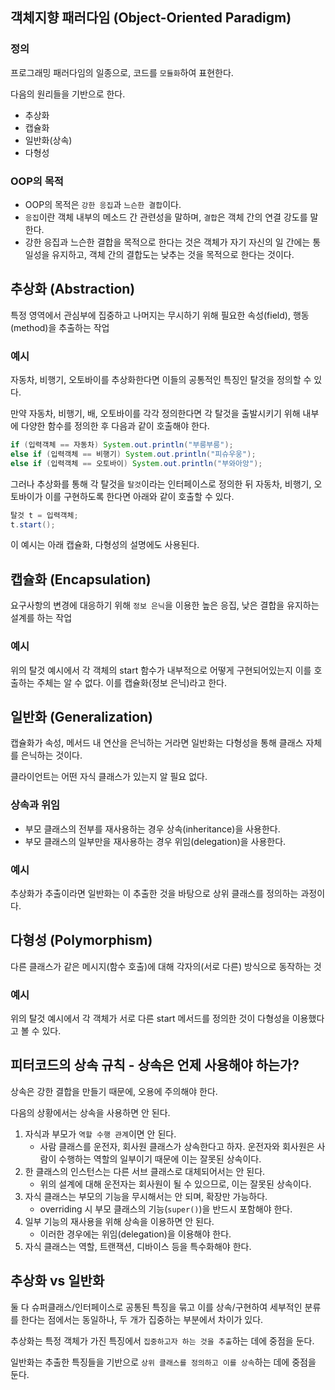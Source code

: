 ## 객체지향 패러다임 (Object-Oriented Paradigm)

### 정의

프로그래밍 패러다임의 일종으로, 코드를 `모듈화`하여 표현한다.

다음의 원리들을 기반으로 한다.

- 추상화
- 캡슐화
- 일반화(상속)
- 다형성

### OOP의 목적

- OOP의 목적은 `강한 응집`과 `느슨한 결합`이다.
- `응집`이란 객체 내부의 메소드 간 관련성을 말하며, `결합`은 객체 간의 연결 강도를 말한다.
- 강한 응집과 느슨한 결합을 목적으로 한다는 것은 객체가 자기 자신의 일 간에는 통일성을 유지하고, 객체 간의 결합도는 낮추는 것을 목적으로 한다는 것이다.

## 추상화 (Abstraction)

특정 영역에서 관심부에 집중하고 나머지는 무시하기 위해 필요한 속성(field), 행동(method)을 추출하는 작업

### 예시

자동차, 비행기, 오토바이를 추상화한다면 이들의 공통적인 특징인 탈것을 정의할 수 있다.

만약 자동차, 비행기, 배, 오토바이를 각각 정의한다면 각 탈것을 출발시키기 위해 내부에 다양한 함수를 정의한 후 다음과 같이 호출해야 한다.

```java
if (입력객체 == 자동차) System.out.println("부릉부릉");
else if (입력객체 == 비행기) System.out.println("피슈우웅");
else if (입력객체 == 오토바이) System.out.println("부와아앙");
```

그러나 추상화를 통해 각 탈것을 `탈것`이라는 인터페이스로 정의한 뒤 자동차, 비행기, 오토바이가 이를 구현하도록 한다면 아래와 같이 호출할 수 있다.

```java
탈것 t = 입력객체;
t.start();
```

이 예시는 아래 캡슐화, 다형성의 설명에도 사용된다.

## 캡슐화 (Encapsulation)

요구사항의 변경에 대응하기 위해 `정보 은닉`을 이용한 높은 응집, 낮은 결합을 유지하는 설계를 하는 작업

### 예시

위의 탈것 예시에서 각 객체의 start 함수가 내부적으로 어떻게 구현되어있는지 이를 호출하는 주체는 알 수 없다. 이를 캡슐화(정보 은닉)라고 한다.

## 일반화 (Generalization)

캡슐화가 속성, 메서드 내 연산을 은닉하는 거라면 일반화는 다형성을 통해 클래스 자체를 은닉하는 것이다.

클라이언트는 어떤 자식 클래스가 있는지 알 필요 없다.

### 상속과 위임

- 부모 클래스의 전부를 재사용하는 경우 상속(inheritance)을 사용한다.
- 부모 클래스의 일부만을 재사용하는 경우 위임(delegation)을 사용한다.

### 예시

추상화가 추출이라면 일반화는 이 추출한 것을 바탕으로 상위 클래스를 정의하는 과정이다.

## 다형성 (Polymorphism)

다른 클래스가 같은 메시지(함수 호출)에 대해 각자의(서로 다른) 방식으로 동작하는 것

### 예시

위의 탈것 예시에서 각 객체가 서로 다른 start 메서드를 정의한 것이 다형성을 이용했다고 볼 수 있다.

## 피터코드의 상속 규칙 - 상속은 언제 사용해야 하는가?

상속은 강한 결합을 만들기 때문에, 오용에 주의해야 한다.

다음의 상황에서는 상속을 사용하면 안 된다.

1. 자식과 부모가 `역할 수행 관계`이면 안 된다.
    - 사람 클래스를 운전자, 회사원 클래스가 상속한다고 하자. 운전자와 회사원은 사람이 수행하는 역할의 일부이기 때문에 이는 잘못된 상속이다.
2. 한 클래스의 인스턴스는 다른 서브 클래스로 대체되어서는 안 된다.
    - 위의 설계에 대해 운전자는 회사원이 될 수 있으므로, 이는 잘못된 상속이다.
3. 자식 클래스는 부모의 기능을 무시해서는 안 되며, 확장만 가능하다.
    - overriding 시 부모 클래스의 기능(`super()`)을 반드시 포함해야 한다.
4. 일부 기능의 재사용을 위해 상속을 이용하면 안 된다.
    - 이러한 경우에는 위임(delegation)을 이용해야 한다.
5. 자식 클래스는 역할, 트랜잭션, 디바이스 등을 특수화해야 한다.

## 추상화 vs 일반화

둘 다 슈퍼클래스/인터페이스로 공통된 특징을 묶고 이를 상속/구현하여 세부적인 분류를 한다는 점에서는 동일하나, 두 개가 집중하는 부분에서 차이가 있다.

추상화는 특정 객체가 가진 특징에서 `집중하고자 하는 것을 추출`하는 데에 중점을 둔다.

일반화는 추출한 특징들을 기반으로 `상위 클래스를 정의하고 이를 상속`하는 데에 중점을 둔다.
